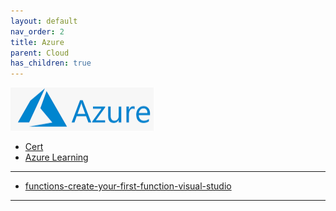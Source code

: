 ```yaml
---
layout: default
nav_order: 2
title: Azure
parent: Cloud
has_children: true
---
```


[![](./resource/azure.png)](https://azure.microsoft.com/)


- [Cert](./Cert/cert.md)
- [Azure Learning](ttps://learn.microsoft.com/en-us/)

---
- [functions-create-your-first-function-visual-studio](https://learn.microsoft.com/en-us/azure/azure-functions/functions-create-your-first-function-visual-studio?tabs=in-process)

------
[DevOps]: <../../README.md>

